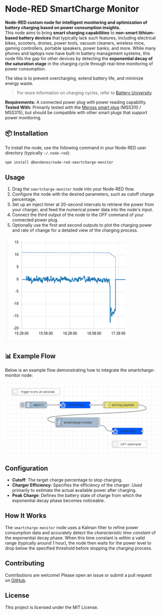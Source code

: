 # Node-RED SmartCharge Monitor

**Node-RED custom node for intelligent monitoring and optimization of battery charging based on power consumption insights.**  
This node aims to bring **smart charging capabilities** to **non-smart lithium-based battery devices** that typically lack such features, including electrical bikes, scooters, drones, power tools, vacuum cleaners, wireless mice, gaming controllers, portable speakers, power banks, and more. While many phones and laptops now have built-in battery management systems, this node fills the gap for other devices by detecting the **exponential decay of the saturation stage** in the charging cycle through real-time monitoring of power consumption.

The idea is to prevent overcharging, extend battery life, and minimize energy waste.

> For more information on charging cycles, refer to [Battery University](https://batteryuniversity.com/article/bu-409-charging-lithium-ion).

**Requirements:** A connected power plug with power reading capability.  
**Tested With:** Primarily tested with the [Meross smart plug](https://flows.nodered.org/node/node-red-contrib-meross) (MSS310 / MSS315), but should be compatible with other smart plugs that support power monitoring.

## 📦 Installation

To install the node, use the following command in your Node-RED user directory (typically `~/.node-red`):

```sh
npm install @bendenoz/node-red-smartcharge-monitor
```

## Usage

1. Drag the `smartcharge-monitor` node into your Node-RED flow.
2. Configure the node with the desired parameters, such as cutoff charge percentage.
3. Set up an inject timer at 20-second intervals to retrieve the power from your charger, and feed the numerical power data into the node's input.
4. Connect the third output of the node to the OFF command of your connected power plug.
5. Optionally use the first and second outputs to plot the charging power and rate of change for a detailed view of the charging process.

![Charge Graph](https://raw.githubusercontent.com/bendenoz/node-red-contrib-smartcharge-monitor/main/images/graph.png)

## 📊 Example Flow

Below is an example flow demonstrating how to integrate the smartcharge-monitor node:

![Example Flow](https://raw.githubusercontent.com/bendenoz/node-red-contrib-smartcharge-monitor/main/images/example-flow.png)

## Configuration

- **Cutoff**: The target charge percentage to stop charging.
- **Charger Efficiency**: Specifies the efficiency of the charger. Used primarily to estimate the actual available power after charging.
- **Peak Charge**: Defines the battery state of charge from which the exponential decay phase becomes noticeable.

## How It Works

The `smartcharge-monitor` node uses a Kalman filter to refine power consumption data and accurately detect the _characteristic time constant_ of the exponential decay phase. When this time constant is within a valid range (typically around 1 hour), the node then waits for the power level to drop below the specified threshold before stopping the charging process.

## Contributing

Contributions are welcome! Please open an issue or submit a pull request on [GitHub](https://github.com/bendenoz/node-red-contrib-smartcharge-monitor).

## License

This project is licensed under the MIT License.
